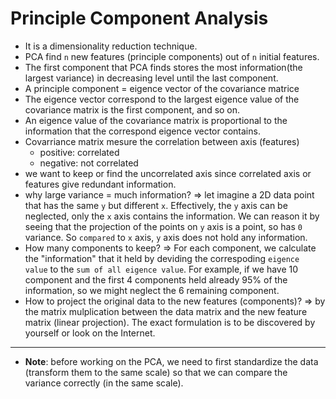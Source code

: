 # Principle Component Analysis

- It is a dimensionality reduction technique.
- PCA find `n` new features (principle components) out of `n` initial features.
- The first component that PCA finds stores the most information(the largest variance) in decreasing level until the last component.
- A principle component = eigence vector of the covariance matrice
- The eigence vector correspond to the largest eigence value of the covariance matrix is the first component, and so on.
- An eigence value of the covariance matrix is proportional to the information that the correspond eigence vector contains.
- Covarriance matrix mesure the correlation between axis (features)
  - positive: correlated
  - negative: not correlated
- we want to keep or find the uncorrelated axis since correlated axis or features give redundant information.
- why large variance = much information? => let imagine a 2D data point that has the same `y` but different `x`. Effectively, the `y` axis can be neglected, only the `x` axis contains the information. We can reason it by seeing that the projection of the points on `y` axis is a point, so has `0` variance. So `compared` to `x` axis, `y` axis does not hold any information.
- How many components to keep? => For each component, we calculate the "information" that it held by deviding the correspoding `eigence value` to the `sum of all eigence value`. For example, if we have 10 component and the first 4 components held already 95% of the information, so we might neglect the 6 remaining component.
- How to project the original data to the new features (components)? => by the matrix mulplication between the data matrix and the new feature matrix (linear projection). The exact formulation is to be discovered by yourself or look on the Internet.

---

- **Note**: before working on the PCA, we need to first standardize the data (transform them to the same scale) so that we can compare the variance correctly (in the same scale).
